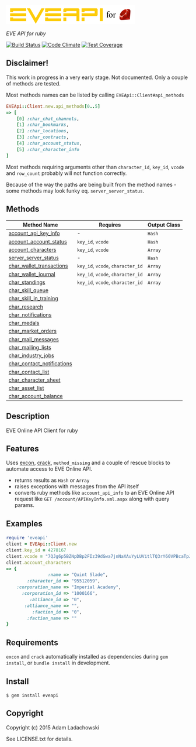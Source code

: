 ![EVEApi for ruby](https://github.com/aladac/eveapi/raw/master/doc/eveapi.png)

*EVE API for ruby*

[![Build Status](https://secure.travis-ci.org/aladac/eveapi.svg?branch=master)](https://travis-ci.org/aladac/eveapi)
[![Code Climate](https://codeclimate.com/github/aladac/eveapi/badges/gpa.svg)](https://codeclimate.com/github/aladac/eveapi)
[![Test Coverage](https://codeclimate.com/github/aladac/eveapi/badges/coverage.svg)](https://codeclimate.com/github/aladac/eveapi/coverage)

## Disclaimer!
This work in progress in a very early stage. Not documented. Only a couple of methods are tested.

Most methods names can be listed by calling `EVEApi::Client#api_methods`
```ruby
EVEApi::Client.new.api_methods[0..5]
=> [
    [0] :char_chat_channels,
    [1] :char_bookmarks,
    [2] :char_locations,
    [3] :char_contracts,
    [4] :char_account_status,
    [5] :char_character_info
]
```
Most methods requiring arguments other than `character_id`, `key_id`, `vcode` and `row_count` probably will not function correctly.

Because of the way the paths are being built from the method names - some methods may look funky eq. `server_server_status`.

## Methods

| Method Name   | Requires      |  Output Class             |
| ------------- | ------------- | ------------- |
| [account_api_key_info](account_api_key_info) | - | `Hash` |
| [account_account_status](account_account_status) | `key_id`, `vcode` | `Hash` |
| [account_characters](account_characters) | `key_id`, `vcode` | `Array` |
| [server_server_status](server_server_status) | - | `Hash` |
| [char_wallet_transactions](char_wallet_transactions) | `key_id`, `vcode`, `character_id` | `Array` |
| [char_wallet_journal](char_wallet_journal) | `key_id`, `vcode`, `character_id` | `Array` |
| [char_standings](char_standings) | `key_id`, `vcode`, `character_id` | `Array` |
| [char_skill_queue](char_skill_queue) | | |
| [char_skill_in_training](char_skill_in_training) | | |
| [char_research](char_research) | | |
| [char_notifications](char_notifications) | | |
| [char_medals](char_medals) | | |
| [char_market_orders](char_market_orders) | | |
| [char_mail_messages](char_mail_messages) | | |
| [char_mailing_lists](char_mailing_lists) | | |
| [char_industry_jobs](char_industry_jobs) | | |
| [char_contact_notifications](char_contact_notifications) | | |
| [char_contact_list](char_contact_list) | | |
| [char_character_sheet](char_character_sheet) | | |
| [char_asset_list](char_asset_list) | | |
| [char_account_balance](char_account_balance) | | |

## Description

EVE Online API Client for ruby

## Features

Uses [excon](https://github.com/excon/excon),  [crack](https://github.com/jnunemaker/crack), `method_missing` and a couple of rescue blocks to automate access to EVE Online API.
- returns results as `Hash` or `Array`
- raises exceptions with messages from the API itself
- converts ruby methods like `account_api_info` to an EVE Online API request like `GET /account/APIKeyInfo.xml.aspx` along with query params.

## Examples

```ruby
require 'eveapi'
client = EVEApi::Client.new
client.key_id = 4278167
client.vcode = "7QJg6p5BZNpDBp2FIz39dGwa7jnNaXAuYyLUVitlTQ3rY60VPBcaTpJVfYIkiW5l"
client.account_characters
=> {
                :name => "Quint Slade",
        :character_id => "95512059",
    :corporation_name => "Imperial Academy",
      :corporation_id => "1000166",
         :alliance_id => "0",
       :alliance_name => "",
          :faction_id => "0",
        :faction_name => ""
}
```

## Requirements
`excon` and `crack` automatically installed as dependencies during `gem install`, or `bundle install` in development.

## Install

    $ gem install eveapi

## Copyright

Copyright (c) 2015 Adam Ladachowski

See LICENSE.txt for details.
